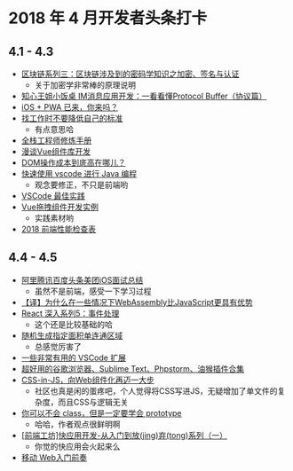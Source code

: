 # 2018 年 4 月开发者头条打卡

## 4.1 - 4.3
* [区块链系列三：区块链涉及到的密码学知识之加密、签名与认证](https://mp.weixin.qq.com/s/nCK8ggZo3jJz1PF0b6iW8g)
  * 关于加密学非常棒的原理说明
* [知心王姐小饭桌 IM消息应用开发：一看看懂Protocol Buffer（协议篇）](https://mp.weixin.qq.com/s/f6iaeTo0c48jCcAko9K4vA)
* [iOS + PWA 已来，你来吗？](https://mp.weixin.qq.com/s/BiAYM-Ia5lYf0qv3DHmPjg)
* [找工作时不要降低自己的标准](https://mp.weixin.qq.com/s/IoujwgX2den6xtrUNf7wJA)
  * 有点意思哈
* [全栈工程师修炼手册](https://yejianye.com/2018/03/31/learn-fullstack/)
* [漫谈Vue组件库开发](http://jdc.jd.com/archives/212167)
* [DOM操作成本到底高在哪儿？](http://palmer.arkstack.cn/2018/03/DOM%E6%93%8D%E4%BD%9C%E6%88%90%E6%9C%AC%E5%88%B0%E5%BA%95%E9%AB%98%E5%9C%A8%E5%93%AA%E5%84%BF/)
* [快速使用 vscode 进行 Java 编程](https://zhuanlan.zhihu.com/p/35176928)
  * 观念要修正，不只是前端哟
* [VSCode 最佳实践](https://zhuanlan.zhihu.com/p/35147027)
* [Vue拖拽组件开发实例](https://mp.weixin.qq.com/s?__biz=MzUxMDYxNTgwMA==&mid=2247483880&idx=1&sn=45c3eea3d581ff9b39ae6a04f90708f0&chksm=f901087fce7681692418fad396b8e9cafb3fedbc6921fc2f1d10356f4cd3d23db316db00f651#rd)
  * 实践素材哟
* [2018 前端性能检查表](https://mp.weixin.qq.com/s/MDRfdRnhJJ53611cG_Zb6g)

## 4.4 - 4.5
* [阿里腾讯百度头条美团iOS面试总结](https://www.jianshu.com/p/a992b5f697ca)
  * 虽然不是前端，感受一下学习过程
* [【译】为什么在一些情况下WebAssembly比JavaScript更具有优势](https://mp.weixin.qq.com/s/s52W_oLCPeHZ1w-B1SKVew)
* [React 深入系列5：事件处理](https://mp.weixin.qq.com/s?__biz=MzU1ODQ0NzM2NA==&mid=2247483706&idx=1&sn=7682fa5f5db94bc2e975f82c9060554e&chksm=fc272f51cb50a6473137d51daabaeb684b58e97898f12391d46dcf730b6f5ed06382aefc773c#rd)
  * 这个还是比较基础的哈
* [随机生成指定面积单连通区域](https://zhuanlan.zhihu.com/p/35268348)
  * 总感觉厉害了
* [一些非常有用的 VSCode 扩展](https://zhuanlan.zhihu.com/p/29553584)
* [超好用的谷歌浏览器、Sublime Text、Phpstorm、油猴插件合集](https://guanguans.cn/2018/03/25/Extended/)
* [CSS-in-JS，向Web组件化再迈一大步](https://insights.thoughtworks.cn/css-in-js/)
  * 社区也真是闲的蛋疼吧，个人觉得将CSS写进JS，无疑增加了单文件的复杂度，而且CSS与逻辑无关
* [你可以不会 class，但是一定要学会 prototype](https://zhuanlan.zhihu.com/p/35279244)
  * 哈哈，作者观点很鲜明啊
* [[前端工坊]快应用开发-从入门到放(jing)弃(tong)系列（一）](https://mp.weixin.qq.com/s/sgCJUgYhtFkRSNPSi9-3Tg)
  * 你觉的快应用会火起来么
* [移动 Web入门前奏](https://www.liayal.com/article/5ac234d5a6cf4e67bc05c9f3)